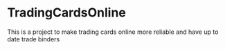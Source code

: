 # TradingCardsOnline
This is a project to make trading cards online more reliable and have up to date trade binders
